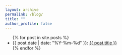 ```yaml
---
layout: archive
permalink: /blog/
title: ""
author_profile: false
---
```


<ul>
  {% for post in site.posts %}
    <li>
    {{ post.date | date: "%Y-%m-%d" }}:  <a href="{{ post.url }}">{{ post.title }}</a>
    </li>
  {% endfor %}
</ul>

